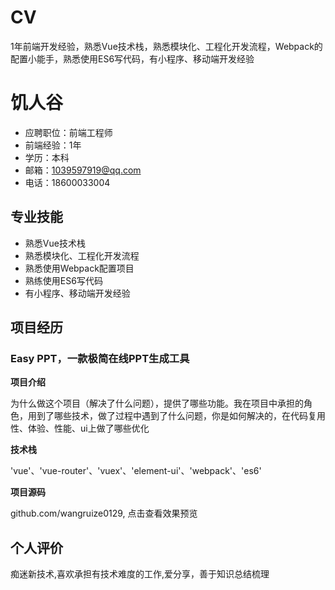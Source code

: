 # CV
1年前端开发经验，熟悉Vue技术栈，熟悉模块化、工程化开发流程，Webpack的配置小能手，熟悉使用ES6写代码，有小程序、移动端开发经验
# 饥人谷
- 应聘职位：前端工程师
- 前端经验：1年
- 学历：本科
- 邮箱：1039597919@qq.com
- 电话：18600033004

## 专业技能
- 熟悉Vue技术栈
- 熟悉模块化、工程化开发流程
- 熟悉使用Webpack配置项目
- 熟练使用ES6写代码
- 有小程序、移动端开发经验

## 项目经历
### Easy PPT，一款极简在线PPT生成工具
**项目介绍**

为什么做这个项目（解决了什么问题），提供了哪些功能。我在项目中承担的角色，用到了哪些技术，做了过程中遇到了什么问题，你是如何解决的，在代码复用性、体验、性能、ui上做了哪些优化

**技术栈**

'vue'、'vue-router'、'vuex'、'element-ui'、'webpack'、'es6'

**项目源码**

github.com/wangruize0129, 点击查看效果预览

## 个人评价
痴迷新技术,喜欢承担有技术难度的工作,爱分享，善于知识总结梳理
